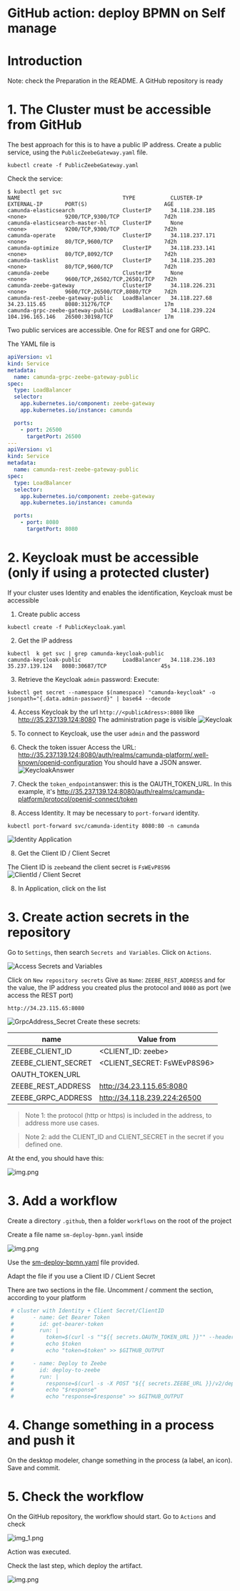 # GitHub action: deploy BPMN on Self manage

# Introduction

Note: check the Preparation in the README. A GitHub repository is ready

# 1. The Cluster must be accessible from GitHub

The best approach for this is to have a public IP address.
Create a public service, using the `PublicZeebeGateway.yaml` file.

````shell
kubectl create -f PublicZeebeGateway.yaml
````

Check the service:

```shell
$ kubectl get svc
NAME                                TYPE           CLUSTER-IP       EXTERNAL-IP       PORT(S)                        AGE
camunda-elasticsearch               ClusterIP      34.118.238.185   <none>            9200/TCP,9300/TCP              7d2h
camunda-elasticsearch-master-hl     ClusterIP      None             <none>            9200/TCP,9300/TCP              7d2h
camunda-operate                     ClusterIP      34.118.237.171   <none>            80/TCP,9600/TCP                7d2h
camunda-optimize                    ClusterIP      34.118.233.141   <none>            80/TCP,8092/TCP                7d2h
camunda-tasklist                    ClusterIP      34.118.235.203   <none>            80/TCP,9600/TCP                7d2h
camunda-zeebe                       ClusterIP      None             <none>            9600/TCP,26502/TCP,26501/TCP   7d2h
camunda-zeebe-gateway               ClusterIP      34.118.226.231   <none>            9600/TCP,26500/TCP,8080/TCP    7d2h
camunda-rest-zeebe-gateway-public   LoadBalancer   34.118.227.68    34.23.115.65      8080:31276/TCP                 17m
camunda-grpc-zeebe-gateway-public   LoadBalancer   34.118.239.224   104.196.165.146   26500:30198/TCP                17m
```
Two public services are accessible. One for REST and one for GRPC.

The YAML file is

```yaml
apiVersion: v1
kind: Service
metadata:
  name: camunda-grpc-zeebe-gateway-public
spec:
  type: LoadBalancer
  selector:
    app.kubernetes.io/component: zeebe-gateway
    app.kubernetes.io/instance: camunda

  ports:
    - port: 26500
      targetPort: 26500
---
apiVersion: v1
kind: Service
metadata:
  name: camunda-rest-zeebe-gateway-public
spec:
  type: LoadBalancer
  selector:
    app.kubernetes.io/component: zeebe-gateway
    app.kubernetes.io/instance: camunda

  ports:
    - port: 8080
      targetPort: 8080
```
# 2. Keycloak must be accessible (only if using a protected cluster)

If your cluster uses Identity and enables the identification, Keycloak must be accessible

1. Create public access
```shell
kubectl create -f PublicKeycloak.yaml
```
2. Get the IP address

```shell
kubectl  k get svc | grep camunda-keycloak-public
camunda-keycloak-public             LoadBalancer   34.118.236.103   35.237.139.124   8080:30687/TCP                 45s
````
3. Retrieve the Keycloak `admin` password:
Execute:
```shell
kubectl get secret --namespace $(namespace) "camunda-keycloak" -o jsonpath="{.data.admin-password}" | base64 --decode
```

4. Access Keycloak by the url `http://<publicAdress>:8080` like http://35.237.139.124:8080
The administration page is visible
![Keycloak](images/AccessKeycloakPage.png)

5. To connect to Keycloak, use the user `admin` and the password

6. Check the token issuer
Access the URL:
http://35.237.139.124:8080/auth/realms/camunda-platform/.well-known/openid-configuration
You should have a JSON answer.
![KeycloakAnswer](images/KeycloakIssuerAnswer.png)

7. Check the `token_endpoint`answer: this is the OAUTH_TOKEN_URL. In this example,
it's http://35.237.139.124:8080/auth/realms/camunda-platform/protocol/openid-connect/token


7. Access Identity. 
It may be necessary to `port-forward` identity.  

```shell
kubectl port-forward svc/camunda-identity 8080:80 -n camunda
```
![Identity Application](images/IdentityApplications.png)

8. Get the Client ID / Client Secret

The Client ID is `zeebe`and the client secret is `FsWEvP8S96` 
![ClientId / Client Secret](images/IdentityClientIdClientSecret.png)

8. In Application, click on the list

# 3. Create action secrets in the repository
Go to `Settings`, then search `Secrets and Variables`. Click on `Actions`.

![Access Secrets and Variables](images/GitHub-SecretsAndVariables.png)

Click on `New repository secrets`
Give as `Name`: `ZEEBE_REST_ADDRESS` and for the value, the IP address you created plus the protocol and `8080` as port (we access the REST port)

```
http://34.23.115.65:8080
```


![GrpcAddress_Secret](images/SM-GitHub-Secret.png)
Create these secrets:

| name                | Value from                   |
|---------------------|------------------------------| 
| ZEEBE_CLIENT_ID     | <CLIENT_ID: zeebe>           |
| ZEEBE_CLIENT_SECRET | <CLIENT_SECRET: FsWEvP8S96>  | 
| OAUTH_TOKEN_URL     | <URL from Keycloak>          | 
| ZEEBE_REST_ADDRESS  | http://34.23.115.65:8080     | 
| ZEEBE_GRPC_ADDRESS  | http://34.118.239.224:26500  | 

> Note 1: the protocol (http or https) is included in the address, to address more use cases.

> Note 2: add the CLIENT_ID and CLIENT_SECRET in the secret if you defined one.

At the end, you should have this:

![img.png](images/SM-GitHub-AllSecrets.png)

# 3. Add a workflow

Create a directory `.github`, then a folder `workflows` on the root of the project

Create a file name `sm-deploy-bpmn.yaml` inside

![img.png](images/SM-GitHub-Workflow.png)

Use the [sm-deploy-bpmn.yaml](saas-deploy-bpmn.yaml) file provided.

Adapt the file if you use a Client ID / CLient Secret

There are two sections in the file. Uncomment / comment the section, according to your platform

```yaml
 # cluster with Identity + Client Secret/ClientID
 #      - name: Get Bearer Token
 #        id: get-bearer-token
 #        run: |
 #          token=$(curl -s ""${{ secrets.OAUTH_TOKEN_URL }}"" --header 'Content-Type: application/x-www-form-urlencoded' --data-urlencode 'grant_type=client_credentials' --data-urlencode "client_id=${{ secrets.ZEEBE_CLIENT_ID}}" --data-urlencode "client_secret=${{ secrets.ZEEBE_CLIENT_SECRET }}" --data-urlencode 'audience=zeebe.camunda.io' | jq -r '.access_token')
 #          echo $token
 #          echo "token=$token" >> $GITHUB_OUTPUT

 #      - name: Deploy to Zeebe
 #        id: deploy-to-zeebe
 #        run: |
 #          response=$(curl -s -X POST "${{ secrets.ZEEBE_URL }}/v2/deployments" -H "Authorization: Bearer ${{ steps.get-bearer-token.outputs.token }}" -F "resources=@${{ github.workspace }}/${{ matrix.file }}")
 #          echo "$response"
 #          echo "response=$response" >> $GITHUB_OUTPUT
```

# 4. Change something in a process and push it

On the desktop modeler, change something in the process (a label, an icon). Save and commit.

# 5. Check the workflow
On the GitHub repository, the workflow should start. Go to `Actions` and check

![img_1.png](images/SM-GitHub-WorkflowStart.png)

Action was executed.

Check the last step, which deploy the artifact.

![img.png](images/SM-GitHub-WorkflowCheck.png)
